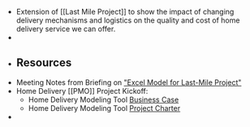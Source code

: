 - Extension of [[Last Mile Project]] to show the impact of changing delivery mechanisms and logistics on the quality and cost of home delivery service we can offer.
-
- ## Resources
- Meeting Notes from Briefing on ["Excel Model for Last-Mile Project"](((62b9ea6c-1060-4c7e-a187-4ee39375e135)))
- Home Delivery [[PMO]] Project Kickoff:
	- Home Delivery Modeling Tool [Business Case](https://docs.google.com/document/d/1hZ1XEa_aTdzKg1Anmo_tIb6G0UIFDVLldmnR5c_Znkk/edit)
	- Home Delivery Modeling Tool [Project Charter](https://docs.google.com/document/d/148H7VxWggyhGGuHeB2NXJMugfX7DKG4VuLt7sGoRwmE/edit?usp=gmail)
-